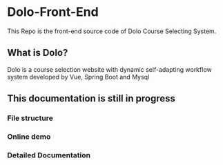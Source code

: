 # Dolo-Front-End
This Repo is the front-end source code of Dolo Course Selecting System. 

## What is Dolo?
Dolo is a course selection website with dynamic self-adapting workflow system developed by Vue, Spring Boot and Mysql

## This documentation is still in progress

### File structure

### Online demo

### Detailed Documentation

